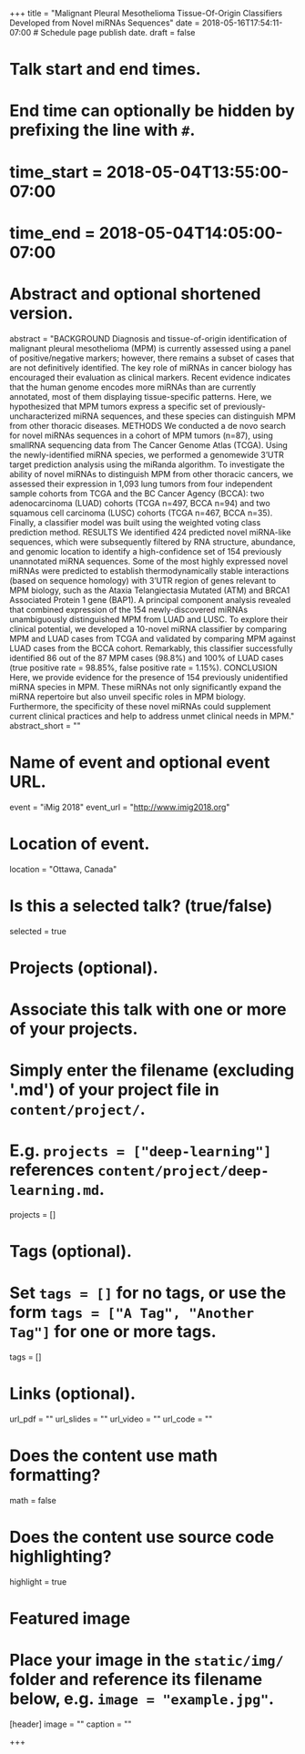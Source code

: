 +++
title = "Malignant Pleural Mesothelioma Tissue-Of-Origin Classifiers Developed from Novel miRNAs Sequences"
date = 2018-05-16T17:54:11-07:00  # Schedule page publish date.
draft = false

# Talk start and end times.
#   End time can optionally be hidden by prefixing the line with `#`.
# time_start = 2018-05-04T13:55:00-07:00
# time_end = 2018-05-04T14:05:00-07:00

# Abstract and optional shortened version.
abstract = "BACKGROUND
Diagnosis and tissue-of-origin identification of malignant pleural mesothelioma (MPM) is currently assessed using a panel of positive/negative markers; however, there remains a subset of cases that are not definitively identified.
The key role of miRNAs in cancer biology has encouraged their evaluation as clinical markers. Recent evidence indicates that the human genome encodes more miRNAs than are currently annotated, most of them displaying tissue-specific patterns. Here, we hypothesized that MPM tumors express a specific set of previously-uncharacterized miRNA sequences, and these species can distinguish MPM from other thoracic diseases.
METHODS
We conducted a de novo search for novel miRNAs sequences in a cohort of MPM tumors (n=87), using smallRNA sequencing data from The Cancer Genome Atlas (TCGA). Using the newly-identified miRNA species, we performed a genomewide 3’UTR target prediction analysis using the miRanda algorithm. To investigate the ability of novel miRNAs to distinguish MPM from other thoracic cancers, we assessed their expression in 1,093 lung tumors from four independent sample cohorts from TCGA and the BC Cancer Agency (BCCA): two adenocarcinoma (LUAD) cohorts (TCGA n=497, BCCA n=94) and two squamous cell carcinoma (LUSC) cohorts (TCGA n=467, BCCA n=35). Finally, a classifier model was built using the weighted voting class prediction method.
RESULTS
We identified 424 predicted novel miRNA-like sequences, which were subsequently filtered by RNA structure, abundance, and genomic location to identify a high-confidence set of 154 previously unannotated miRNA sequences. Some of the most highly expressed novel miRNAs were predicted to establish thermodynamically stable interactions (based on sequence homology) with 3’UTR region of genes relevant to MPM biology, such as the Ataxia Telangiectasia Mutated (ATM) and BRCA1 Associated Protein 1 gene (BAP1).
A principal component analysis revealed that combined expression of the 154 newly-discovered miRNAs unambiguously distinguished MPM from LUAD and LUSC. To explore their clinical potential, we developed a 10-novel miRNA classifier by comparing MPM and LUAD cases from TCGA and validated by comparing MPM against LUAD cases from the BCCA cohort. Remarkably, this classifier successfully identified 86 out of the 87 MPM cases (98.8%) and 100% of LUAD cases (true positive rate = 98.85%, false positive rate = 1.15%).
CONCLUSION 
Here, we provide evidence for the presence of 154 previously unidentified miRNA species in MPM. These miRNAs not only significantly expand the miRNA repertoire but also unveil specific roles in MPM biology. Furthermore, the specificity of these novel miRNAs could supplement current clinical practices and help to address unmet clinical needs in MPM."
abstract_short = ""

# Name of event and optional event URL.
event = "iMig 2018"
event_url = "http://www.imig2018.org"

# Location of event.
location = "Ottawa, Canada"

# Is this a selected talk? (true/false)
selected = true

# Projects (optional).
#   Associate this talk with one or more of your projects.
#   Simply enter the filename (excluding '.md') of your project file in `content/project/`.
#   E.g. `projects = ["deep-learning"]` references `content/project/deep-learning.md`.
projects = []

# Tags (optional).
#   Set `tags = []` for no tags, or use the form `tags = ["A Tag", "Another Tag"]` for one or more tags.
tags = []

# Links (optional).
url_pdf = ""
url_slides = ""
url_video = ""
url_code = ""

# Does the content use math formatting?
math = false

# Does the content use source code highlighting?
highlight = true

# Featured image
# Place your image in the `static/img/` folder and reference its filename below, e.g. `image = "example.jpg"`.
[header]
image = ""
caption = ""

+++
